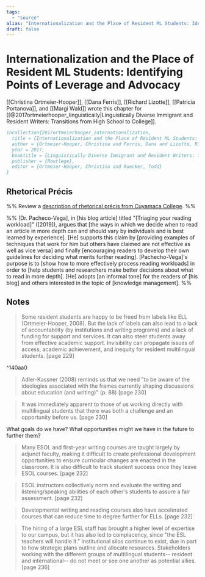 ```yaml
---
tags:
  - "source"
alias: "Internationalization and the Place of Resident ML Students: Identifying Points of Leverage and Advocacy"
draft: false
---
```

# Internationalization and the Place of Resident ML Students: Identifying Points of Leverage and Advocacy
[[Christina Ortmeier-Hooper]], [[Dana Ferris]], [[Richard Lizotte]], [[Patricia Portanova]], and [[Margi Wald]] wrote this chapter for [[@2017ortmeierhooper_linguistically|Linguistically Diverse Immigrant and Resident Writers: Transitions from High School to College]].

```bibtex
incollection{2017ortmeierhooper_internationalization,
  title = {Internationalization and the Place of Resident ML Students: Identifying Points of Leverage and Advocacy},
  author = {Ortmeier-Hooper, Christina and Ferris, Dana and Lizotte, Richard and Portanova, Patricia and Wald, Margi},
  year = 2017,
  booktitle = {Linguistically Diverse Immigrant and Resident Writers: Transitions from High School to College},
  publisher = {Routlege},
  editor = {Ortmeier-Hooper, Christina and Ruecker, Todd}
}
```

## Rhetorical Précis
%% Review a [description of rhetorical précis from Cuyamaca College](https://www.cuyamaca.edu/student-support/tutoring-center/files/student-resources/rhetorical-precis-description-and-examples.pdf). %%

%%
[Dr. Pacheco-Vega], in [his blog article] titled "[Triaging your reading workload]" ([2019]), argues that [the ways in which we decide when to read an article in more depth can and should vary by individuals and is best learned by experience]. [He] supports this claim by [providing examples of techniques that work for him but others have claimed are not effective as well as vice versa] and finally [encouraging readers to develop their own guidelines for deciding what merits further reading]. [Pachecho-Vega]'s purpose is to [show how to more effectively process reading workloads] in order to [help students and researchers make better decisions about what to read in more depth]. [He] adopts [an informal tone] for the readers of [his blog] and others interested in the topic of [knowledge management]. 
%%
## Notes
> Some resident students are happy to be freed from labels like ELL (Ortmeier-Hooper, 2008). But the lack of labels can also lead to a lack of accountability (by institutions and writing programs) and a lack of funding for support and services. It can also steer students away from effective academic support. Invisibility can propagate issues of access, academic achievement, and inequity for resident multilingual students. [page 229]

^140aa0

> Adler-Kassner (2008) reminds us that we need "to be aware of the ideologies associated with the frames currently shaping discussions about education (and writing)" (p. 88) [page 230]

> It was immediately apparent to those of us working directly with multilingual students that there was both a challenge and an opportunity before us. [page 230]

What goals do we have? What opportunities might we have in the future to further them?

> Many ESOL and first-year writing courses are taught largely by adjunct faculty, making it difficult to create professional development opportunities to ensure curricular changes are enacted in the classroom. It is also difficult to track student success once they leave ESOL courses. [page 232]

> ESOL instructors collectively norm and evaluate the writing and listening/speaking abilities of each other's students to assure a fair assessment. [page 232]

> Developmental writing and reading courses also have accelerated courses that can reduce time to degree further for ELLs. [page 232]

> The hiring of a large ESL staff has brought a higher level of expertise to our campus, but it has also led to complacency, since "the ESL teachers will handle it." Institutional silos continue to exist, due in part to how strategic plans outline and allocate resources. Stakeholders working with the different groups of multilingual students-- resident and international-- do not meet or see one another as potential allies. [page 236]